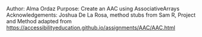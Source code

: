 Author: Alma Ordaz
Purpose: Create an AAC using AssociativeArrays
Acknowledgements: Joshua De La Rosa, method stubs from Sam R, Project and Method adapted from 
                  https://accessibilityeducation.github.io/assignments/AAC/AAC.html
